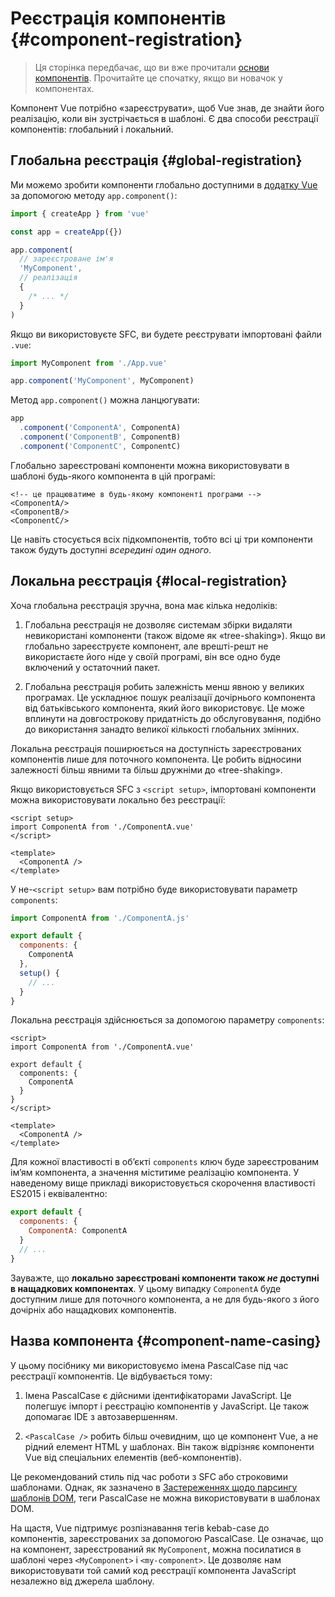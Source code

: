 # Реєстрація компонентів {#component-registration}

<VueSchoolLink href="https://vueschool.io/lessons/vue-3-global-vs-local-vue-components" title="Безкоштовний урок реєстрації компонентів Vue.js"/>

> Ця сторінка передбачає, що ви вже прочитали [основи компонентів](/guide/essentials/component-basics). Прочитайте це спочатку, якщо ви новачок у компонентах.

Компонент Vue потрібно «зареєструвати», щоб Vue знав, де знайти його реалізацію, коли він зустрічається в шаблоні. Є два способи реєстрації компонентів: глобальний і локальний.

## Глобальна реєстрація {#global-registration}

Ми можемо зробити компоненти глобально доступними в [додатку Vue](/guide/essentials/application.html) за допомогою методу `app.component()`:

```js
import { createApp } from 'vue'

const app = createApp({})

app.component(
  // зареєстроване ім'я
  'MyComponent',
  // реалізація
  {
    /* ... */
  }
)
```

Якщо ви використовуєте SFC, ви будете реєструвати імпортовані файли `.vue`:

```js
import MyComponent from './App.vue'

app.component('MyComponent', MyComponent)
```

Метод `app.component()` можна ланцюгувати:

```js
app
  .component('ComponentA', ComponentA)
  .component('ComponentB', ComponentB)
  .component('ComponentC', ComponentC)
```

Глобально зареєстровані компоненти можна використовувати в шаблоні будь-якого компонента в цій програмі:

```vue-html
<!-- це працюватиме в будь-якому компоненті програми -->
<ComponentA/>
<ComponentB/>
<ComponentC/>
```

Це навіть стосується всіх підкомпонентів, тобто всі ці три компоненти також будуть доступні _всередині один одного_.

## Локальна реєстрація {#local-registration}

Хоча глобальна реєстрація зручна, вона має кілька недоліків:

1. Глобальна реєстрація не дозволяє системам збірки видаляти невикористані компоненти (також відоме як «tree-shaking»). Якщо ви глобально зареєструєте компонент, але врешті-решт не використаєте його ніде у своїй програмі, він все одно буде включений у остаточний пакет.

2. Глобальна реєстрація робить залежність менш явною у великих програмах. Це ускладнює пошук реалізації дочірнього компонента від батьківського компонента, який його використовує. Це може вплинути на довгострокову придатність до обслуговування, подібно до використання занадто великої кількості глобальних змінних.

Локальна реєстрація поширюється на доступність зареєстрованих компонентів лише для поточного компонента. Це робить відносини залежності більш явними та більш дружніми до «tree-shaking».

<div class="composition-api">

Якщо використовується SFC з `<script setup>`, імпортовані компоненти можна використовувати локально без реєстрації:

```vue
<script setup>
import ComponentA from './ComponentA.vue'
</script>

<template>
  <ComponentA />
</template>
```

У не-`<script setup>` вам потрібно буде використовувати параметр `components`:

```js
import ComponentA from './ComponentA.js'

export default {
  components: {
    ComponentA
  },
  setup() {
    // ...
  }
}
```

</div>
<div class="options-api">

Локальна реєстрація здійснюється за допомогою параметру `components`:

```vue
<script>
import ComponentA from './ComponentA.vue'

export default {
  components: {
    ComponentA
  }
}
</script>

<template>
  <ComponentA />
</template>
```

</div>

Для кожної властивості в об’єкті `components` ключ буде зареєстрованим ім’ям компонента, а значення міститиме реалізацію компонента. У наведеному вище прикладі використовується скорочення властивості ES2015 і еквівалентно:

```js
export default {
  components: {
    ComponentA: ComponentA
  }
  // ...
}
```

Зауважте, що **локально зареєстровані компоненти також _не_ доступні в нащадкових компонентах**. У цьому випадку `ComponentA` буде доступним лише для поточного компонента, а не для будь-якого з його дочірніх або нащадкових компонентів.

## Назва компонента {#component-name-casing}

У цьому посібнику ми використовуємо імена PascalCase під час реєстрації компонентів. Це відбувається тому:

1. Імена PascalCase є дійсними ідентифікаторами JavaScript. Це полегшує імпорт і реєстрацію компонентів у JavaScript. Це також допомагає IDE з автозавершенням.

2. `<PascalCase />` робить більш очевидним, що це компонент Vue, а не рідний елемент HTML у шаблонах. Він також відрізняє компоненти Vue від спеціальних елементів (веб-компонентів).

Це рекомендований стиль під час роботи з SFC або строковими шаблонами. Однак, як зазначено в [Застереженнях щодо парсингу шаблонів DOM](/guide/essentials/component-basics.html#dom-template-parsing-caveats), теги PascalCase не можна використовувати в шаблонах DOM.

На щастя, Vue підтримує розпізнавання тегів kebab-case до компонентів, зареєстрованих за допомогою PascalCase. Це означає, що на компонент, зареєстрований як `MyComponent`, можна посилатися в шаблоні через `<MyComponent>` і `<my-component>`. Це дозволяє нам використовувати той самий код реєстрації компонента JavaScript незалежно від джерела шаблону.
